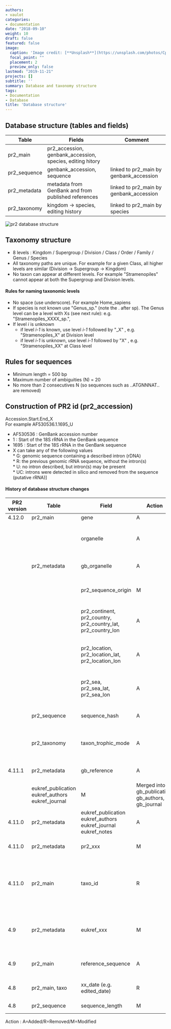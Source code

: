 ```yaml
---
authors:
- vaulot
categories:
- documentation
date: "2018-09-10"
weight: 10
draft: false
featured: false
image:
  caption: 'Image credit: [**Unsplash**](https://unsplash.com/photos/CpkOjOcXdUY)'
  focal_point: ""
  placement: 2
  preview_only: false
lastmod: "2019-11-21"
projects: []
subtitle: ''
summary: Database and taxonomy structure
tags:
- Documentation
- Database
title: 'Database structure'
---
```

## Database structure (tables and fields)
Table | Fields | Comment  
--- | ---  | ---
pr2_main | pr2_accession, genbank_accession, species, editing hitory |  
pr2_sequence | genbank_accession, sequence | linked to pr2_main by genbank_accession  
pr2_metadata | metadata from GenBank and from published references |  linked to pr2_main by genbank_accession
pr2_taxonomy | kingdom -> species, editing history |  linked to pr2_main by species

![pr2 database structure](./../../../img/pr2_database_structure_4_9_0.png)

## Taxonomy structure
* 8 levels : Kingdom / Supergroup / Division / Class / Order / Family / Genus / Species
* All taxonomy paths are unique. For example for a given Class, all higher levels are similar (Division -> Supergroup -> Kingdom)
* No taxon can appear at different levels. For example "Stramenopiles" cannot appear at both the Supergroup and Division levels.

#### Rules for naming taxonomic levels
* No space (use underscore).  For example Home_sapiens
* If species is not known use "Genus_sp." (note the . after sp).  The Genus level can be a level with Xs (see next rule): e.g. "Stramenopiles_XXXX_sp.",
* If level _i_ is unknown
     * if level _i-1_ is known, use level _i-1_ followed by "_X" , e.g. "Stramenopiles_X" at Division level
     * if level _i-1_ is unknown, use level _i-1_ followed by "X" , e.g. "Stramenopiles_XX" at Class level

## Rules for sequences
* Minimum length = 500 bp
* Maximum number of ambiguities (N) = 20
* No more than 2 consecutives N (so sequences such as ..ATGNNNAT.. are removed)

## Construction of PR2 id (pr2_accession)
Accession.Start.End_X  
For example AF530536.1.1695_U
* AF530536 : GenBank accession number
* 1 : Start of the 18S rRNA in the GenBank sequence
* 1695 : Start of the 18S rRNA in the GenBank sequence
* X can take any of the following values  
       * G: genomic sequence containing a described intron (rDNA)  
       * R: the previous genomic rRNA sequence, without the intron(s)  
       * U: no intron described, but intron(s) may be present  
       * UC: introns were detected in silico and removed from the sequence (putative rRNA)]  


#### History of database structure changes

PR2 version | Table | Field | Action | Comment  
--- | --- | --- | ---  | ---
4.12.0 | pr2_main | gene  | A | 18S_RNA, 16S_RNA
| | | organelle | A |  nucleus, plastid, mitochondria, nucleomorph, apicoplast (left empty for cyanobacteria)
| | pr2_metadata | gb_organelle | A |  import the corresponding gb field
| | | pr2_sequence_origin | M |  add other possibilities such as genome and metagenome
| | | pr2_continent, pr2_country, pr2_country_lat, pr2_country_lon | A |  geographical origin extracted from gb_country field, gb_isolation_source, eukref_geo_loc_name
| | | pr2_location, pr2_location_lat, pr2_location_lon | A |  geographical origin extracted from gb_country field, gb_isolation_source, eukref_geo_loc_name
| | | pr2_sea, pr2_sea_lat, pr2_sea_lon | A |  geographical origin extracted from gb_country field, gb_isolation_source, eukref_geo_loc_name
| |pr2_sequence | sequence_hash | A |  hash value of the sequence (using R function [digest::sha1](https://cran.r-project.org/web/packages/openssl/vignettes/crypto_hashing.html)
| |pr2_taxonomy | taxon_trophic_mode | A |  detailed trophic mode (e.g. "C-fixation constitutive; Mixotroph") - for future use
4.11.1 | pr2_metadata | gb_reference | A |  Contains the whole REFERENCE field from GenBank
 |  | eukref_publication eukref_authors eukref_journal | M |  Merged into gb_publication, gb_authors, gb_journal
4.11.0 | pr2_metadata | eukref_publication eukref_authors eukref_journal eukref_notes | A | Added
4.11.0 | pr2_metadata | pr2_xxx | M | fields annotated by Eukref renamed back to eukref_xxx
4.11.0  | pr2_main | taxo_id | R | not used anymore since linked is done by species (this will be probably reinstated later on a different form using a different format for the taxonomy table).
4.9 | pr2_metadata | eukref_xxx | M | renamed to pr2_xxx to reflect the fact that these fields will also be updated independantly of EukRef
4.9 | pr2_main | reference_sequence | A | designate sequences that can be used as reference e.g. for alignment  
4.8 | pr2_main, taxo | xx_date (e.g. edited_date) | R | redundant with xx_version (e.g. edited_version) fields  
4.8 | pr2_sequence | sequence_length | M | Minimum length is now 500 bp.  

Action : A=Added/R=Removed/M=Modified
